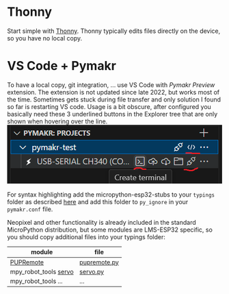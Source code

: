 # Thonny

Start simple with [Thonny](https://thonny.org/). Thonny typically edits files directly on the device, so you have no local copy.

# VS Code + Pymakr

To have a local copy, git integration, ... use VS Code with _Pymakr Preview_ extension. The extension is not updated since late 2022, but works most of the time. 
Sometimes gets stuck during file transfer and only solution I found so far is restarting VS code.
Usage is a bit obscure, after configured you basically need these 3 underlined buttons in the Explorer tree that are only shown when hovering over the line.\
![](pymakr.png)

For syntax highlighting add the micropython-esp32-stubs to your `typings` folder as described [here](https://micropython-stubs.readthedocs.io/en/main/) and
add this folder to `py_ignore` in your `pymakr.conf` file.

Neopixel and other functionality is already included in the standard MicroPython distribution, but some modules are LMS-ESP32 specific, so you should copy additional files into your typings folder:

| module | file |
| ------ | ---- |
| [PUPRemote](https://docs.antonsmindstorms.com/en/latest/Software/PUPRemote/docs/index.html) | [pupremote.py](https://github.com/antonvh/PUPRemote/blob/main/src/pupremote.py) |
| mpy_robot_tools [servo](https://docs.antonsmindstorms.com/en/latest/Software/mpy_robot_tools.html#mpy-robot-tools-servo-module) | [servo.py](https://github.com/antonvh/mpy-robot-tools/blob/master/mpy_robot_tools/servo.py) |
| mpy_robot_tools ... | ... |

